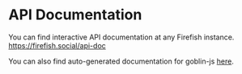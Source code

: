 # API Documentation

You can find interactive API documentation at any Firefish instance. https://firefish.social/api-doc

You can also find auto-generated documentation for goblin-js [here](../packages/goblin-js/markdown/goblin-js.md).
